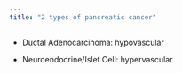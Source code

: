```yaml
---
title: "2 types of pancreatic cancer"
---
```

- Ductal Adenocarcinoma: hypovascular

- Neuroendocrine/Islet Cell: hypervascular

